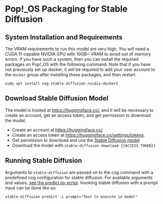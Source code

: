 # Pop!_OS Packaging for Stable Diffusion

## System Installation and Requirements

The VRAM requirements to run this model are very high. You will need a CUDA 11-capable NVIDIA GPU with 10GB+ VRAM to avoid out of memory errors. If you have such a system, then you can install the required packages on Pop!_OS with the following command. Note that if you have not previously set up docker, it will be required to add your user account to the `docker` group after installing these packages, and then restart.

```
sudo apt install cog-stable-diffusion nvidia-docker2
```

## Download Stable Diffusion Model

The model is hosted at https://huggingface.co/, and it will be necessary to create an account, get an access token, and get permission to download the model.

- Create an account at https://huggingface.co/
- Create an access token at https://huggingface.co/settings/tokens.
- Get permission to download and use the [Stable Diffusion model](https://huggingface.co/CompVis/stable-diffusion-v1-4)
- Download the model with `stable-diffusion download {{ACCESS_TOKEN}}`

## Running Stable Diffusion

Arguments to `stable-diffusion` are passed on to the cog command with a predefined cog configuration for stable diffusion. For available arguments and values, [see the predict.py script](./src/predict.py). Invoking stable diffusion with a prompt input can be done like so:

```
stable-diffusion predict -i prompt="Text to execute in model"
```